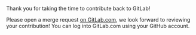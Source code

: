 Thank you for taking the time to contribute back to GitLab!

Please open a merge request [on GitLab.com](https://gitlab.com/gitlab-org/gitlab-ce/merge_requests), we look forward to reviewing your contribution! You can log into GitLab.com using your GitHub account.
